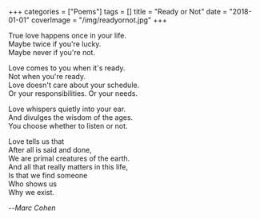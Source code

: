 +++
categories = ["Poems"]
tags = []
title = "Ready or Not"
date = "2018-01-01"
coverImage = "/img/readyornot.jpg"
+++

True love happens once in your life.  
Maybe twice if you're lucky.  
Maybe never if you're not.  
<!--more-->

Love comes to you when it's ready.  
Not when you're ready.  
Love doesn't care about your schedule.  
Or your responsibilities. Or your needs.  

Love whispers quietly into your ear.  
And divulges the wisdom of the ages.  
You choose whether to listen or not.  

Love tells us that  
After all is said and done,  
We are primal creatures of the earth.  
And all that really matters in this life,  
Is that we find someone  
Who shows us  
Why we exist.  

--<cite>Marc Cohen</cite>  
  
